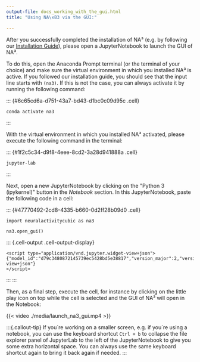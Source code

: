 ```yaml
---
output-file: docs_working_with_the_gui.html
title: "Using NA\xB3 via the GUI:"

---
```




<!-- WARNING: THIS FILE WAS AUTOGENERATED! DO NOT EDIT! -->

After you successfully completed the installation of NA³ (e.g. by following our [Installation Guide](https://indoc-research.github.io/NeuralActivityCubic/installation.html)), please open a JupyterNotebook to launch the GUI of NA³.

To do this, open the Anaconda Prompt terminal (or the terminal of your choice) and make sure the virtual environment in which you installed NA³ is active. If you followed our installation guide, you should see that the input line starts with `(na3)`. If this is not the case, you can always activate it by running the following command:

::: {#6c65cd6a-d751-43a7-bd43-d1bc0c09d95c .cell}
``` {.python .cell-code}
conda activate na3
```
:::


With the virtual environment in which you installed NA³ activated, please execute the following command in the terminal:

::: {#1f2c5c34-d9f8-4eee-8cd2-3a28d941888a .cell}
``` {.python .cell-code}
jupyter-lab
```
:::


Next, open a new JupyterNotebook by clicking on the "Python 3 (ipykernel)" button in the *Notebook* section. In this JupyterNotebook, paste the following code in a cell:

::: {#47770492-2cd8-4335-b660-0d2ff28b09d0 .cell}
``` {.python .cell-code}
import neuralactivitycubic as na3

na3.open_gui()
```

::: {.cell-output .cell-output-display}

```{=html}
<script type="application/vnd.jupyter.widget-view+json">
{"model_id":"d79c3480872145739ec5428bd5e38817","version_major":2,"version_minor":0,"quarto_mimetype":"application/vnd.jupyter.widget-view+json"}
</script>
```

:::
:::


Then, as a final step, execute the cell, for instance by clicking on the little play icon on top while the cell is selected and the GUI of NA³ will open in the Notebook:


{{< video ./media/launch_na3_gui.mp4 >}}



:::{.callout-tip}
If you´re working on a smaller screen, e.g. if you´re using a notebook, you can use the keyboard shortcut `Ctrl + b` to collapse the file explorer panel of JupyterLab to the left of the JupyterNotebook to give you some extra horizontal space. You can always use the same keyboard shortcut again to bring it back again if needed.
:::

